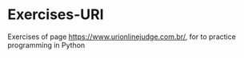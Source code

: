 # Exercises-URI
Exercises of page https://www.urionlinejudge.com.br/, for to practice programming in Python

